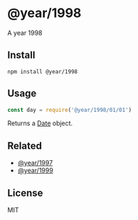 # @year/1998

A year 1998

## Install

~~~
npm install @year/1998
~~~

## Usage

~~~js
const day = require('@year/1998/01/01')
~~~

Returns a [Date](https://developer.mozilla.org/en-US/docs/Web/JavaScript/Reference/Global_Objects/Date) object.

## Related

* [@year/1997](https://github.com/antonmedv/year/tree/master/packages/1997)
* [@year/1999](https://github.com/antonmedv/year/tree/master/packages/1999)

## License

MIT
